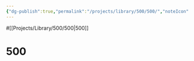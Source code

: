 ```yaml
---
{"dg-publish":true,"permalink":"/projects/library/500/500/","noteIcon":"0","created":"2024-01-30T20:06:19.653+09:00","updated":"2024-02-05T10:34:41.506+09:00"}
---
```


#[[Projects/Library/500/500\|500]]

# 500

